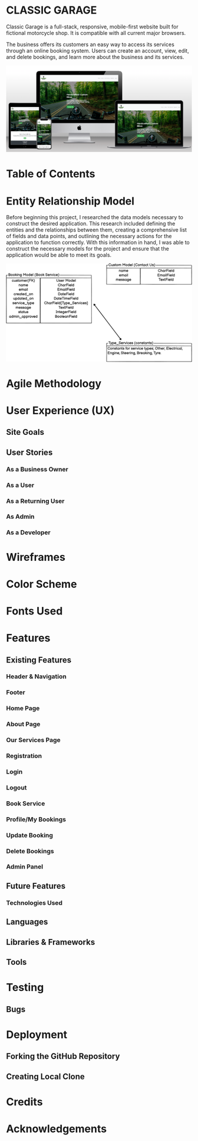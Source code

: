 # CLASSIC GARAGE
Classic Garage is a full-stack, responsive, mobile-first website built for fictional motorcycle shop. It is compatible with all current major browsers.

The business offers its customers an easy way to access its services through an online booking system. Users can create an account, view, edit, and delete bookings, and learn more about the business and its services.

![](/documentation/mockup.png)

# Table of Contents

# Entity Relationship Model
Before beginning this project, I researched the data models necessary to construct the desired application. This research included defining the entities and the relationships between them, creating a comprehensive list of fields and data points, and outlining the necessary actions for the application to function correctly. With this information in hand, I was able to construct the necessary models for the project and ensure that the application would be able to meet its goals.

![](/documentation/erm.png)
# Agile Methodology

# User Experience (UX)
## Site Goals

## User Stories
### As a Business Owner
### As a User
### As a Returning User
### As Admin
### As a Developer

# Wireframes

# Color Scheme

# Fonts Used

# Features
## Existing Features

### Header & Navigation

### Footer

### Home Page

### About Page

### Our Services Page

### Registration

### Login

### Logout

### Book Service

### Profile/My Bookings

### Update Booking

### Delete Bookings

### Admin Panel

## Future Features

### Technologies Used

## Languages

## Libraries & Frameworks

## Tools

# Testing

## Bugs

# Deployment

## Forking the GitHub Repository

## Creating Local Clone

# Credits

# Acknowledgements